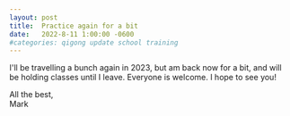 ```yaml
---
layout: post
title:  Practice again for a bit
date:   2022-8-11 1:00:00 -0600
#categories: qigong update school training
---
```


I'll be travelling a bunch again in 2023, but am back now for a bit, and will be holding classes until I leave. Everyone is welcome. I hope to see you!

All the best,<br>
Mark

